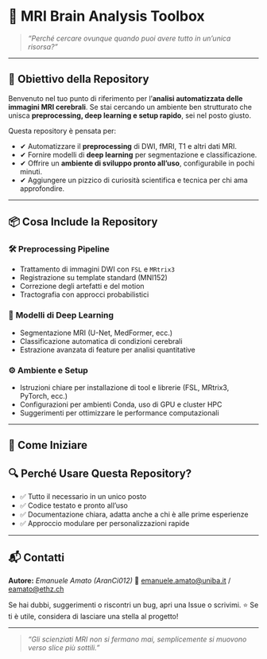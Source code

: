 # 🧠 MRI Brain Analysis Toolbox

> *“Perché cercare ovunque quando puoi avere tutto in un’unica risorsa?”*

---

## 🎯 Obiettivo della Repository

Benvenuto nel tuo punto di riferimento per l’**analisi automatizzata delle immagini MRI cerebrali**.
Se stai cercando un ambiente ben strutturato che unisca **preprocessing, deep learning e setup rapido**, sei nel posto giusto.

Questa repository è pensata per:

* ✔ Automatizzare il **preprocessing** di DWI, fMRI, T1 e altri dati MRI.
* ✔ Fornire modelli di **deep learning** per segmentazione e classificazione.
* ✔ Offrire un **ambiente di sviluppo pronto all’uso**, configurabile in pochi minuti.
* ✔ Aggiungere un pizzico di curiosità scientifica e tecnica per chi ama approfondire.

---

## 📦 Cosa Include la Repository

### 🛠️ **Preprocessing Pipeline**

* Trattamento di immagini DWI con `FSL` e `MRtrix3`
* Registrazione su template standard (MNI152)
* Correzione degli artefatti e del motion
* Tractografia con approcci probabilistici

### 🧠 **Modelli di Deep Learning**

* Segmentazione MRI (U-Net, MedFormer, ecc.)
* Classificazione automatica di condizioni cerebrali
* Estrazione avanzata di feature per analisi quantitative

### ⚙️ **Ambiente e Setup**

* Istruzioni chiare per installazione di tool e librerie (FSL, MRtrix3, PyTorch, ecc.)
* Configurazioni per ambienti Conda, uso di GPU e cluster HPC
* Suggerimenti per ottimizzare le performance computazionali

---

## 🚀 Come Iniziare
## 🔍 Perché Usare Questa Repository?

* ✅ Tutto il necessario in un unico posto
* ✅ Codice testato e pronto all’uso
* ✅ Documentazione chiara, adatta anche a chi è alle prime esperienze
* ✅ Approccio modulare per personalizzazioni rapide

---

## 📬 Contatti

**Autore:** *Emanuele Amato (AranCi012)*
📧 [emanuele.amato@uniba.it](mailto:emanuele.amato@uniba.it) / [eamato@ethz.ch](mailto:eamato@ethz.ch)

Se hai dubbi, suggerimenti o riscontri un bug, apri una Issue o scrivimi.
⭐ Se ti è utile, considera di lasciare una stella al progetto!

---

> *“Gli scienziati MRI non si fermano mai, semplicemente si muovono verso slice più sottili.”*
